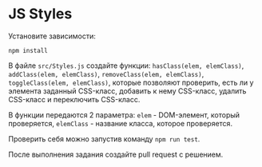 # JS Styles

Установите зависимости:

```
npm install
```

В файле `src/Styles.js` создайте функции:
`hasClass(elem, elemСlass)`,
`addClass(elem, elemСlass)`,
`removeClass(elem, elemСlass)`,
`toggleClass(elem, elemСlass)`,
которые позволяют проверить, есть ли у элемента заданный CSS-класс, добавить к нему CSS-класс, удалить CSS-класс и переключить CSS-класс.

В функции передаются 2 параметра:
`elem` - DOM-элемент, который проверяется,
`elemСlass` - название класса, которое проверяется.

Проверить себя можно запустив команду `npm run test`.

После выполнения задания создайте pull request с решением.
